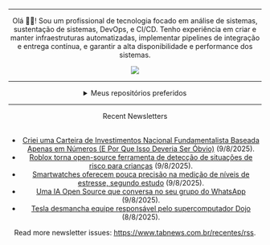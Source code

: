<div align="center">
<hr>
<p>Olá 👋🏾! Sou um profissional de tecnologia focado em análise de sistemas, sustentação de sistemas, DevOps, e CI/CD. Tenho experiência em criar e manter infraestruturas automatizadas, implementar pipelines de integração e entrega contínua, e garantir a alta disponibilidade e performance dos sistemas.</p>
  <img src="https://media.giphy.com/media/yAGIvCiwPJn5C/giphy.gif">
<hr>
  <details>
  <summary>Meus repositórios preferidos</summary>
  <br />
  Alguns dos meus melhores repositórios:
  <br />
<br />
  <ul><li><a href=https://github.com/commitgeist/aluratube target="_blank" rel="noopener noreferrer">commitgeist/aluratube</a> (<b>0</b> ✨ and <b>0</b> 🍴): Aluratube - Desenvolvido durante a imersão React da Alura no final de 2022</li><li><a href=https://github.com/commitgeist/nlw-ia target="_blank" rel="noopener noreferrer">commitgeist/nlw-ia</a> (<b>0</b> ✨ and <b>0</b> 🍴): Projeto desenvolvido durante a NLW IA - Usando a API da OPENAI</li><li><a href=https://github.com/commitgeist/nlw-journey-ia target="_blank" rel="noopener noreferrer">commitgeist/nlw-journey-ia</a> (<b>0</b> ✨ and <b>0</b> 🍴): NLW IA - Agent de viagens usando python + langchain + GPT</li>
<li>More coming soon :).</li>
</ul>
  </details>
  <hr/>
    <summary>Recent Newsletters</summary>
  <br />
  <ul>
    <li><a href=https://www.tabnews.com.br/kaiqueramos/criei-uma-carteira-de-investimentos-nacional-fundamentalista-baseada-apenas-em-numeros-e-por-que-isso-deveria-ser-obvio target="_blank" rel="noopener noreferrer">Criei uma Carteira de Investimentos Nacional Fundamentalista Baseada Apenas em Números (E Por Que Isso Deveria Ser Óbvio)</a> (9/8/2025).</li><li><a href=https://www.tabnews.com.br/NewsletterOficial/roblox-torna-open-source-ferramenta-de-deteccao-de-situacoes-de-risco-para-criancas target="_blank" rel="noopener noreferrer">Roblox torna open-source ferramenta de detecção de situações de risco para crianças</a> (9/8/2025).</li><li><a href=https://www.tabnews.com.br/NewsletterOficial/smartwatches-oferecem-pouca-precisao-na-medicao-de-niveis-de-estresse-segundo-estudo target="_blank" rel="noopener noreferrer">Smartwatches oferecem pouca precisão na medição de níveis de estresse, segundo estudo</a> (9/8/2025).</li><li><a href=https://www.tabnews.com.br/kauadev/uma-ia-open-source-que-conversa-no-seu-grupo-do-whatsapp target="_blank" rel="noopener noreferrer">Uma IA Open Source que conversa no seu grupo do WhatsApp</a> (9/8/2025).</li><li><a href=https://www.tabnews.com.br/NewsletterOficial/tesla-desmancha-equipe-responsavel-pelo-supercomputador-dojo target="_blank" rel="noopener noreferrer">Tesla desmancha equipe responsável pelo supercomputador Dojo</a> (8/8/2025).</li>
  </ul>
<p>Read more newsletter issues: <a href="https://www.tabnews.com.br/recentes/rss">https://www.tabnews.com.br/recentes/rss</a>.</p>
  </details>
